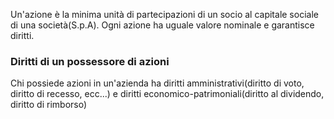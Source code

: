 Un'azione è la minima unità di partecipazioni di un socio al capitale sociale di una società(S.p.A).
Ogni azione ha uguale valore nominale e garantisce diritti.
### Diritti di un possessore di azioni
Chi possiede azioni in un'azienda ha diritti amministrativi(diritto di voto, diritto di recesso, ecc...) e diritti economico-patrimoniali(diritto al dividendo, diritto di rimborso)


